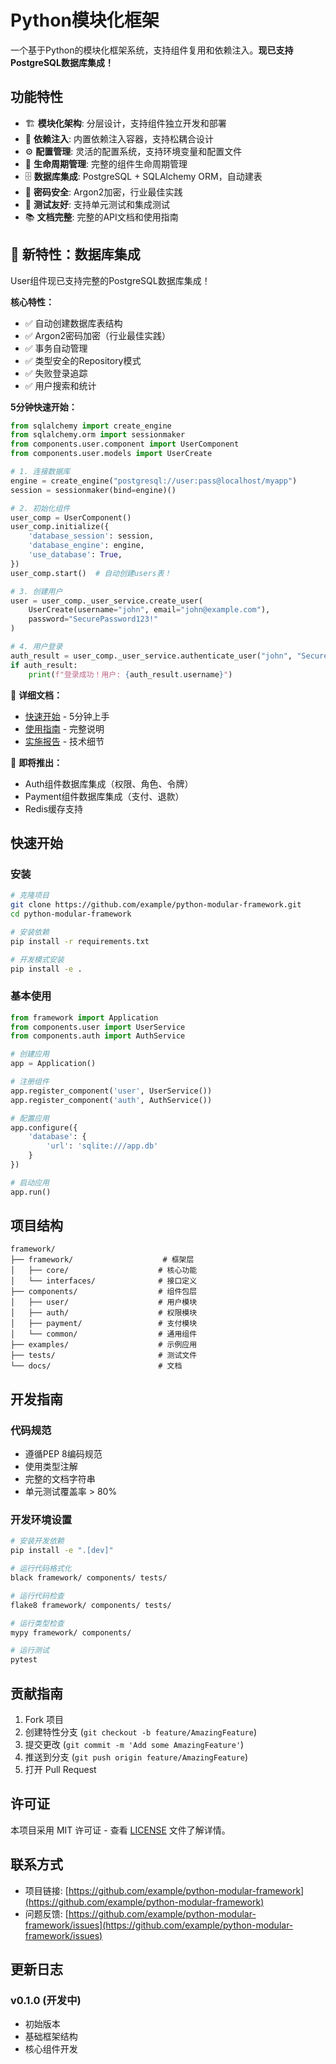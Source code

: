 # Python模块化框架

一个基于Python的模块化框架系统，支持组件复用和依赖注入。**现已支持PostgreSQL数据库集成！**

## 功能特性

- 🏗️ **模块化架构**: 分层设计，支持组件独立开发和部署
- 🔧 **依赖注入**: 内置依赖注入容器，支持松耦合设计
- ⚙️ **配置管理**: 灵活的配置系统，支持环境变量和配置文件
- 🔄 **生命周期管理**: 完整的组件生命周期管理
- 🗄️ **数据库集成**: PostgreSQL + SQLAlchemy ORM，自动建表
- 🔐 **密码安全**: Argon2加密，行业最佳实践
- 🧪 **测试友好**: 支持单元测试和集成测试
- 📚 **文档完整**: 完整的API文档和使用指南

## 🎉 新特性：数据库集成

User组件现已支持完整的PostgreSQL数据库集成！

**核心特性：**
- ✅ 自动创建数据库表结构
- ✅ Argon2密码加密（行业最佳实践）
- ✅ 事务自动管理
- ✅ 类型安全的Repository模式
- ✅ 失败登录追踪
- ✅ 用户搜索和统计

**5分钟快速开始：**

```python
from sqlalchemy import create_engine
from sqlalchemy.orm import sessionmaker
from components.user.component import UserComponent
from components.user.models import UserCreate

# 1. 连接数据库
engine = create_engine("postgresql://user:pass@localhost/myapp")
session = sessionmaker(bind=engine)()

# 2. 初始化组件
user_comp = UserComponent()
user_comp.initialize({
    'database_session': session,
    'database_engine': engine,
    'use_database': True,
})
user_comp.start()  # 自动创建users表！

# 3. 创建用户
user = user_comp._user_service.create_user(
    UserCreate(username="john", email="john@example.com"),
    password="SecurePassword123!"
)

# 4. 用户登录
auth_result = user_comp._user_service.authenticate_user("john", "SecurePassword123!")
if auth_result:
    print(f"登录成功！用户: {auth_result.username}")
```

📖 **详细文档：**
- [快速开始](plans/数据库集成快速开始.md) - 5分钟上手
- [使用指南](plans/数据库集成使用指南.md) - 完整说明
- [实施报告](plans/数据库集成实施进度报告.md) - 技术细节

🚀 **即将推出：**
- Auth组件数据库集成（权限、角色、令牌）
- Payment组件数据库集成（支付、退款）
- Redis缓存支持

## 快速开始

### 安装

```bash
# 克隆项目
git clone https://github.com/example/python-modular-framework.git
cd python-modular-framework

# 安装依赖
pip install -r requirements.txt

# 开发模式安装
pip install -e .
```

### 基本使用

```python
from framework import Application
from components.user import UserService
from components.auth import AuthService

# 创建应用
app = Application()

# 注册组件
app.register_component('user', UserService())
app.register_component('auth', AuthService())

# 配置应用
app.configure({
    'database': {
        'url': 'sqlite:///app.db'
    }
})

# 启动应用
app.run()
```

## 项目结构

```
framework/
├── framework/                    # 框架层
│   ├── core/                    # 核心功能
│   └── interfaces/              # 接口定义
├── components/                  # 组件包层
│   ├── user/                    # 用户模块
│   ├── auth/                    # 权限模块
│   ├── payment/                 # 支付模块
│   └── common/                  # 通用组件
├── examples/                    # 示例应用
├── tests/                       # 测试文件
└── docs/                        # 文档
```

## 开发指南

### 代码规范

- 遵循PEP 8编码规范
- 使用类型注解
- 完整的文档字符串
- 单元测试覆盖率 > 80%

### 开发环境设置

```bash
# 安装开发依赖
pip install -e ".[dev]"

# 运行代码格式化
black framework/ components/ tests/

# 运行代码检查
flake8 framework/ components/ tests/

# 运行类型检查
mypy framework/ components/

# 运行测试
pytest
```

## 贡献指南

1. Fork 项目
2. 创建特性分支 (`git checkout -b feature/AmazingFeature`)
3. 提交更改 (`git commit -m 'Add some AmazingFeature'`)
4. 推送到分支 (`git push origin feature/AmazingFeature`)
5. 打开 Pull Request

## 许可证

本项目采用 MIT 许可证 - 查看 [LICENSE](LICENSE) 文件了解详情。

## 联系方式

- 项目链接: [https://github.com/example/python-modular-framework](https://github.com/example/python-modular-framework)
- 问题反馈: [https://github.com/example/python-modular-framework/issues](https://github.com/example/python-modular-framework/issues)

## 更新日志

### v0.1.0 (开发中)
- 初始版本
- 基础框架结构
- 核心组件开发

